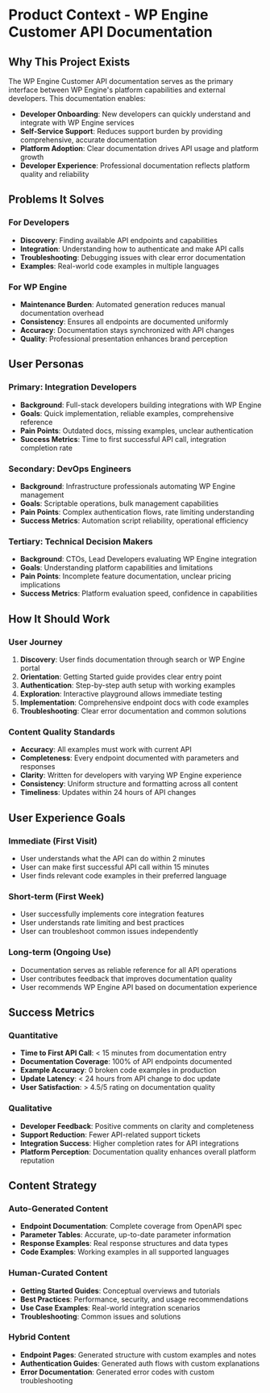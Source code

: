 # Product Context - WP Engine Customer API Documentation

## Why This Project Exists

The WP Engine Customer API documentation serves as the primary interface between WP Engine's platform capabilities and external developers. This documentation enables:

- **Developer Onboarding**: New developers can quickly understand and integrate with WP Engine services
- **Self-Service Support**: Reduces support burden by providing comprehensive, accurate documentation
- **Platform Adoption**: Clear documentation drives API usage and platform growth
- **Developer Experience**: Professional documentation reflects platform quality and reliability

## Problems It Solves

### For Developers
- **Discovery**: Finding available API endpoints and capabilities
- **Integration**: Understanding how to authenticate and make API calls
- **Troubleshooting**: Debugging issues with clear error documentation
- **Examples**: Real-world code examples in multiple languages

### For WP Engine
- **Maintenance Burden**: Automated generation reduces manual documentation overhead
- **Consistency**: Ensures all endpoints are documented uniformly
- **Accuracy**: Documentation stays synchronized with API changes
- **Quality**: Professional presentation enhances brand perception

## User Personas

### Primary: Integration Developers
- **Background**: Full-stack developers building integrations with WP Engine
- **Goals**: Quick implementation, reliable examples, comprehensive reference
- **Pain Points**: Outdated docs, missing examples, unclear authentication
- **Success Metrics**: Time to first successful API call, integration completion rate

### Secondary: DevOps Engineers
- **Background**: Infrastructure professionals automating WP Engine management
- **Goals**: Scriptable operations, bulk management capabilities
- **Pain Points**: Complex authentication flows, rate limiting understanding
- **Success Metrics**: Automation script reliability, operational efficiency

### Tertiary: Technical Decision Makers
- **Background**: CTOs, Lead Developers evaluating WP Engine integration
- **Goals**: Understanding platform capabilities and limitations
- **Pain Points**: Incomplete feature documentation, unclear pricing implications
- **Success Metrics**: Platform evaluation speed, confidence in capabilities

## How It Should Work

### User Journey
1. **Discovery**: User finds documentation through search or WP Engine portal
2. **Orientation**: Getting Started guide provides clear entry point
3. **Authentication**: Step-by-step auth setup with working examples
4. **Exploration**: Interactive playground allows immediate testing
5. **Implementation**: Comprehensive endpoint docs with code examples
6. **Troubleshooting**: Clear error documentation and common solutions

### Content Quality Standards
- **Accuracy**: All examples must work with current API
- **Completeness**: Every endpoint documented with parameters and responses
- **Clarity**: Written for developers with varying WP Engine experience
- **Consistency**: Uniform structure and formatting across all content
- **Timeliness**: Updates within 24 hours of API changes

## User Experience Goals

### Immediate (First Visit)
- User understands what the API can do within 2 minutes
- User can make first successful API call within 15 minutes
- User finds relevant code examples in their preferred language

### Short-term (First Week)
- User successfully implements core integration features
- User understands rate limiting and best practices
- User can troubleshoot common issues independently

### Long-term (Ongoing Use)
- Documentation serves as reliable reference for all API operations
- User contributes feedback that improves documentation quality
- User recommends WP Engine API based on documentation experience

## Success Metrics

### Quantitative
- **Time to First API Call**: < 15 minutes from documentation entry
- **Documentation Coverage**: 100% of API endpoints documented
- **Example Accuracy**: 0 broken code examples in production
- **Update Latency**: < 24 hours from API change to doc update
- **User Satisfaction**: > 4.5/5 rating on documentation quality

### Qualitative
- **Developer Feedback**: Positive comments on clarity and completeness
- **Support Reduction**: Fewer API-related support tickets
- **Integration Success**: Higher completion rates for API integrations
- **Platform Perception**: Documentation quality enhances overall platform reputation

## Content Strategy

### Auto-Generated Content
- **Endpoint Documentation**: Complete coverage from OpenAPI spec
- **Parameter Tables**: Accurate, up-to-date parameter information
- **Response Examples**: Real response structures and data types
- **Code Examples**: Working examples in all supported languages

### Human-Curated Content
- **Getting Started Guides**: Conceptual overviews and tutorials
- **Best Practices**: Performance, security, and usage recommendations
- **Use Case Examples**: Real-world integration scenarios
- **Troubleshooting**: Common issues and solutions

### Hybrid Content
- **Endpoint Pages**: Generated structure with custom examples and notes
- **Authentication Guides**: Generated auth flows with custom explanations
- **Error Documentation**: Generated error codes with custom troubleshooting

